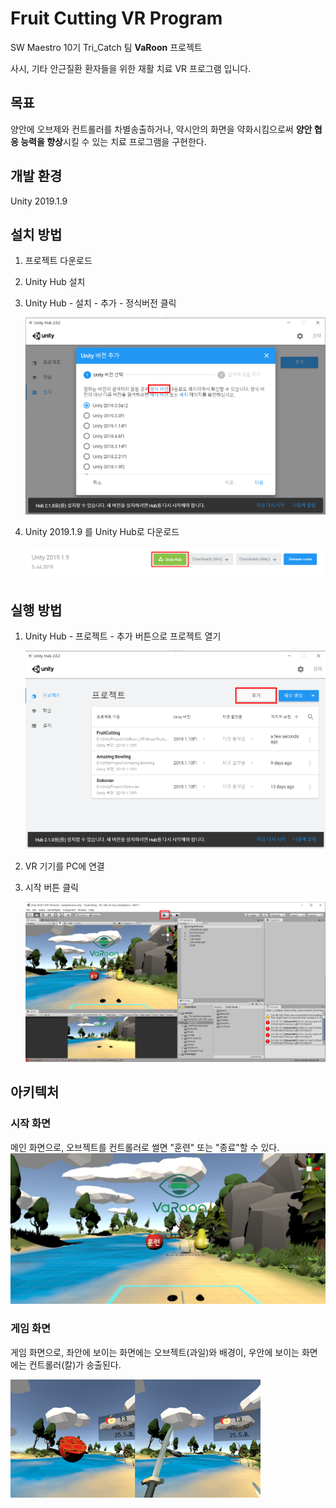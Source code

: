 # Fruit Cutting VR Program

SW Maestro 10기 Tri_Catch 팀 **VaRoon** 프로젝트

사시, 기타 안근질환 환자들을 위한 재활 치료 VR 프로그램 입니다.



## 목표

양안에 오브제와 컨트롤러를 차별송출하거나, 약시안의 화면을 약화시킴으로써 **양안 협응 능력을 향상**시킬 수 있는 치료 프로그램을 구현한다.



## 개발 환경

Unity 2019.1.9



## 설치 방법

1. 프로젝트 다운로드

2. Unity Hub 설치

3. Unity Hub - 설치 -  추가 - 정식버전 클릭

   ![HowToInstall](./Image/install1.PNG)

4. Unity 2019.1.9 를 Unity Hub로 다운로드

   ![HowToInstall](./Image/install2.PNG)



## 실행 방법

1. Unity Hub - 프로젝트 - 추가 버튼으로 프로젝트 열기

   ![HowToExecute](./Image/execute1.PNG)

2. VR 기기를 PC에 연결

3. 시작 버튼 클릭

   ![HowToExecute](./Image/123.PNG)



## 아키텍처

### 



### 시작 화면

메인 화면으로, 오브젝트를 컨트롤러로 썰면 "훈련" 또는 "종료"할 수 있다.![Main](./Image/main.PNG)

### 게임 화면

게임 화면으로, 좌안에 보이는 화면에는 오브젝트(과일)와 배경이, 우안에 보이는 화면에는 컨트롤러(칼)가 송출된다.

![game](./Image/game.png)